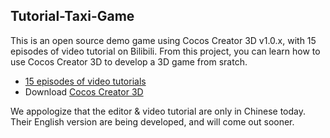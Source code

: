 ## Tutorial-Taxi-Game

This is an open source demo game using Cocos Creator 3D v1.0.x, with 15 episodes of video tutorial on Bilibili. From this project, you can learn how to use Cocos Creator 3D to develop a 3D game from sratch.

- [15 episodes of video tutorials](https://space.bilibili.com/491120849/channel/detail?cid=116585)
- Download [Cocos Creator 3D](https://www.cocos.com/creator3d)

We appologize that the editor & video tutorial are only in Chinese today. Their English version are being developed, and will come out sooner.
